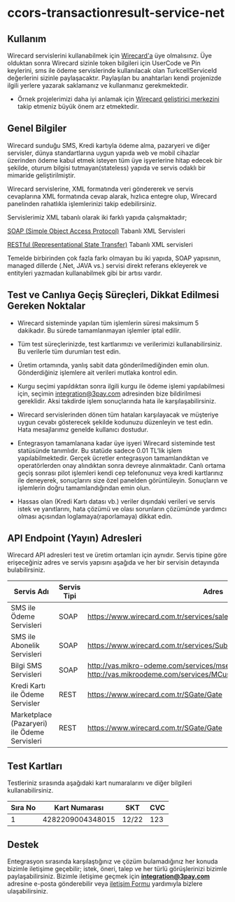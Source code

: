 # ccors-transactionresult-service-net


## Kullanım
Wirecard servislerini kullanabilmek için [Wirecard'a](https://www.wirecard.com.tr) üye olmalısınız. Üye olduktan sonra Wirecard sizinle token bilgileri için UserCode ve Pin keylerini, sms ile ödeme servislerinde kullanılacak olan TurkcellServiceId değerlerini sizinle paylaşacaktır. Paylaşılan bu anahtarları kendi projenizde ilgili yerlere yazarak saklamanız ve kullanmanız gerekmektedir.

* Örnek projelerimizi daha iyi anlamak için [Wirecard geliştirici merkezini](http://developer.wirecard.com.tr) takip etmeniz büyük önem arz etmektedir. 

## Genel Bilgiler
Wirecard sunduğu SMS, Kredi kartıyla ödeme alma, pazaryeri ve diğer servisler, dünya standartlarına uygun yapıda web ve mobil cihazlar üzerinden ödeme kabul etmek isteyen tüm üye işyerlerine hitap edecek bir şekilde, oturum bilgisi tutmayan(stateless) yapıda ve servis odaklı bir mimaride geliştirilmiştir.

Wirecard servislerine, XML formatında veri göndererek ve servis cevaplarına XML formatında cevap alarak, hızlıca entegre olup, Wirecard panelinden rahatlıkla işlemlerinizi takip edebilirsiniz.

Servislerimiz XML tabanlı olarak iki farklı yapıda çalışmaktadır; 

[SOAP (Simple Object Access Protocol)](https://tr.wikipedia.org/wiki/SOAP) Tabanlı XML Servisleri

[RESTful (Representational State Transfer)](https://tr.wikipedia.org/wiki/REST) Tabanlı XML servisleri 

Temelde birbirinden çok fazla farkı olmayan bu iki yapıda, SOAP yapısının, managed dillerde (.Net, JAVA vs.) servisi direkt referans ekleyerek ve entityleri yazmadan kullanabilmek gibi bir artısı vardır.


## Test ve Canlıya Geçiş Süreçleri, Dikkat Edilmesi Gereken Noktalar
* Wirecard sisteminde yapılan tüm işlemlerin süresi maksimum 5 dakikadır. Bu sürede tamamlanmayan işlemler iptal edilir.

* Tüm test süreçlerinizde, test kartlarımızı ve verilerimizi kullanabilirsiniz. Bu verilerle tüm durumları test edin.

* Üretim ortamında, yanlış sabit data gönderilmediğinden emin olun. Gönderdiğiniz işlemlere ait verileri mutlaka kontrol edin.

* Kurgu seçimi yapıldıktan sonra ilgili kurgu ile ödeme işlemi yapılabilmesi için, seçimin integration@3pay.com adresinden bize bildirilmesi gereklidir. Aksi takdirde işlem sonuçlarında hata ile karşılaşabilirsiniz.
* Wirecard servislerinden dönen tüm hataları karşılayacak ve müşteriye uygun cevabı gösterecek şekilde kodunuzu düzenleyin ve test edin. Hata mesajlarımız genelde kullanıcı dostudur.

* Entegrasyon tamamlanana kadar üye işyeri Wirecard sisteminde test statüsünde tanımlıdır. Bu statüde sadece 0.01 TL’lik işlem yapılabilmektedir. Gerçek ücretler entegrasyon tamamlandıktan ve operatörlerden onay alındıktan sonra devreye alınmaktadır.
Canlı ortama geçiş sonrası pilot işlemleri kendi cep telefonunuz veya kredi kartlarınız ile deneyerek, sonuçlarını size özel panelden görüntüleyin. Sonuçların ve işlemlerin doğru tamamlandığından emin olun.

* Hassas olan (Kredi Kartı datası vb.) veriler dışındaki verileri ve servis istek ve yanıtlarını, hata çözümü ve olası sorunların çözümünde yardımcı olması açısından loglamaya(raporlamaya) dikkat edin.

## API Endpoint (Yayın) Adresleri

Wirecard API adresleri test ve üretim ortamları için aynıdır. Servis tipine göre erişeceğiniz adres ve servis yapısını aşağıda ve her bir servisin detayında bulabilirsiniz.

Servis Adı        	        | Servis Tipi   	      | Adres 	|
------------------	        |----------------       |-----	|
 SMS ile Ödeme Servisleri 	| SOAP 	                | https://www.wirecard.com.tr/services/saleservice.asmx	|
 SMS ile Abonelik Servisleri| SOAP                  | https://www.wirecard.com.tr/services/SubscriberManagementService.asmx
 Bilgi SMS Servisleri       | SOAP                  | http://vas.mikro-odeme.com/services/msendsmsservice.asmx <br>  http://vas.mikroodeme.com/services/MCustomSendSMSService.asmx
 Kredi Kartı ile Ödeme Servisler |REST              | https://www.wirecard.com.tr/SGate/Gate
 Marketplace (Pazaryeri) ile Ödeme Servisleri | REST | https://www.wirecard.com.tr/SGate/Gate
                                                     


## Test Kartları

Testleriniz sırasında aşağıdaki kart numaralarını ve diğer bilgileri kullanabilirsiniz. 

| Sıra No 	| Kart Numarası    	| SKT   	| CVC 	|
|---------	|------------------	|-------	|-----	|
| 1       	| 4282209004348015 	| 12/22 	| 123 	|



## Destek

Entegrasyon sırasında karşılaştığınız ve çözüm bulamadığınız her konuda bizimle iletişime geçebilir; istek, öneri, talep ve her türlü görüşlerinizi bizimle paylaşabilirsiniz. 
Bizimle iletişime geçmek için **integration@3pay.com** adresine e-posta gönderebilir veya [iletişim Formu](http://developer.wirecard.com.tr/tr/bize-ulasin) yardımıyla bizlere ulaşabilirsiniz.


